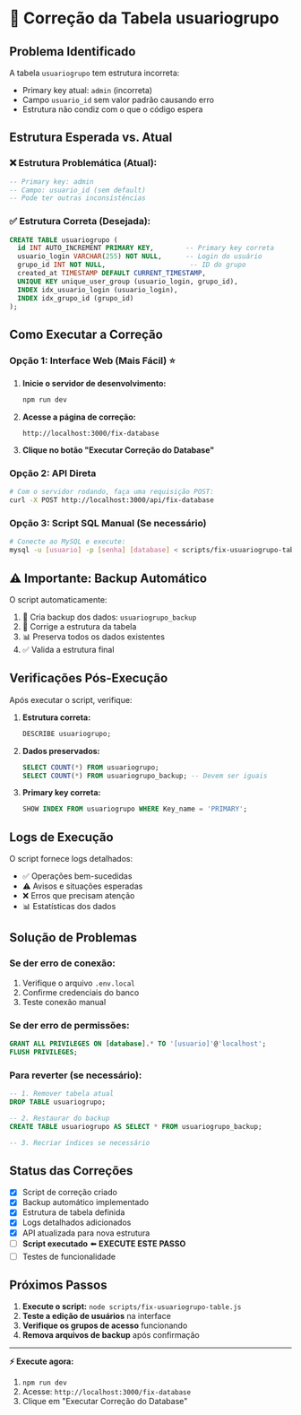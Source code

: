 # 🔧 Correção da Tabela usuariogrupo

## Problema Identificado
A tabela `usuariogrupo` tem estrutura incorreta:
- Primary key atual: `admin` (incorreta)
- Campo `usuario_id` sem valor padrão causando erro
- Estrutura não condiz com o que o código espera

## Estrutura Esperada vs. Atual
### ❌ Estrutura Problemática (Atual):
```sql
-- Primary key: admin
-- Campo: usuario_id (sem default)
-- Pode ter outras inconsistências
```

### ✅ Estrutura Correta (Desejada):
```sql
CREATE TABLE usuariogrupo (
  id INT AUTO_INCREMENT PRIMARY KEY,        -- Primary key correta
  usuario_login VARCHAR(255) NOT NULL,      -- Login do usuário
  grupo_id INT NOT NULL,                     -- ID do grupo
  created_at TIMESTAMP DEFAULT CURRENT_TIMESTAMP,
  UNIQUE KEY unique_user_group (usuario_login, grupo_id),
  INDEX idx_usuario_login (usuario_login),
  INDEX idx_grupo_id (grupo_id)
);
```

## Como Executar a Correção

### Opção 1: Interface Web (Mais Fácil) ⭐
1. **Inicie o servidor de desenvolvimento:**
   ```bash
   npm run dev
   ```

2. **Acesse a página de correção:**
   ```
   http://localhost:3000/fix-database
   ```

3. **Clique no botão "Executar Correção do Database"**

### Opção 2: API Direta
```bash
# Com o servidor rodando, faça uma requisição POST:
curl -X POST http://localhost:3000/api/fix-database
```

### Opção 3: Script SQL Manual (Se necessário)
```bash
# Conecte ao MySQL e execute:
mysql -u [usuario] -p [senha] [database] < scripts/fix-usuariogrupo-table.sql
```

## ⚠️ Importante: Backup Automático
O script automaticamente:
1. 💾 Cria backup dos dados: `usuariogrupo_backup`
2. 🔧 Corrige a estrutura da tabela
3. 📊 Preserva todos os dados existentes
4. ✅ Valida a estrutura final

## Verificações Pós-Execução
Após executar o script, verifique:

1. **Estrutura correta:**
   ```sql
   DESCRIBE usuariogrupo;
   ```

2. **Dados preservados:**
   ```sql
   SELECT COUNT(*) FROM usuariogrupo;
   SELECT COUNT(*) FROM usuariogrupo_backup; -- Devem ser iguais
   ```

3. **Primary key correta:**
   ```sql
   SHOW INDEX FROM usuariogrupo WHERE Key_name = 'PRIMARY';
   ```

## Logs de Execução
O script fornece logs detalhados:
- ✅ Operações bem-sucedidas
- ⚠️ Avisos e situações esperadas
- ❌ Erros que precisam atenção
- 📊 Estatísticas dos dados

## Solução de Problemas

### Se der erro de conexão:
1. Verifique o arquivo `.env.local`
2. Confirme credenciais do banco
3. Teste conexão manual

### Se der erro de permissões:
```sql
GRANT ALL PRIVILEGES ON [database].* TO '[usuario]'@'localhost';
FLUSH PRIVILEGES;
```

### Para reverter (se necessário):
```sql
-- 1. Remover tabela atual
DROP TABLE usuariogrupo;

-- 2. Restaurar do backup
CREATE TABLE usuariogrupo AS SELECT * FROM usuariogrupo_backup;

-- 3. Recriar índices se necessário
```

## Status das Correções
- [x] Script de correção criado
- [x] Backup automático implementado
- [x] Estrutura de tabela definida
- [x] Logs detalhados adicionados
- [x] API atualizada para nova estrutura
- [ ] **Script executado** ⬅️ **EXECUTE ESTE PASSO**
- [ ] Testes de funcionalidade

## Próximos Passos
1. **Execute o script:** `node scripts/fix-usuariogrupo-table.js`
2. **Teste a edição de usuários** na interface
3. **Verifique os grupos de acesso** funcionando
4. **Remova arquivos de backup** após confirmação

---

**⚡ Execute agora:** 
1. `npm run dev`
2. Acesse: `http://localhost:3000/fix-database`
3. Clique em "Executar Correção do Database"